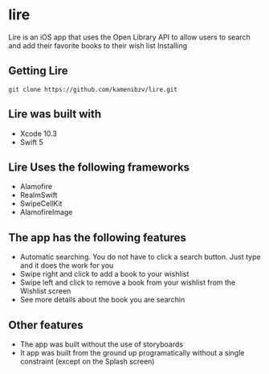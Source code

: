 # lire
Lire is an iOS app that uses the Open Library API to allow users to search and add their favorite books to their wish list
Installing

## Getting Lire 

```
git clone https://github.com/kamenibzv/lire.git
```

## Lire was built with

* Xcode 10.3
* Swift 5

## Lire Uses the following frameworks

* Alamofire
* RealmSwift
* SwipeCellKit
* AlamofireImage

## The app has the following features

* Automatic searching. You do not have to click a search button. Just type and it does the work for you
* Swipe right and click to add a book to your wishlist
* Swipe left and click to remove a book from your wishlist from the Wishlist screen
* See more details about the book you are searchin

## Other features

* The app was built without the use of storyboards
* It app was built from the ground up programatically without a single constraint (except on the Splash screen)
